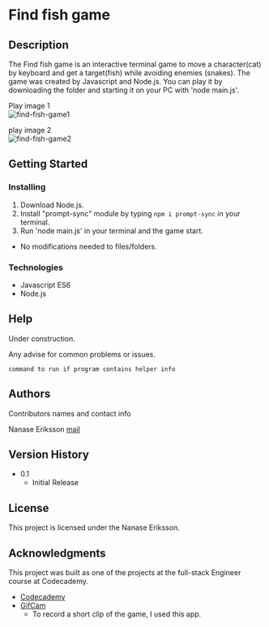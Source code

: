 # Find fish game

## Description

The Find fish game is an interactive terminal game to move a character(cat) by keyboard and get a target(fish) while avoiding enemies (snakes).
The game was created by Javascript and Node.js.
You can play it by downloading the folder and starting it on your PC with 'node main.js'. 

Play image 1  
![find-fish-game1](https://user-images.githubusercontent.com/64364271/129479290-1dbb13f4-d976-459d-ad1e-d24f105c9b32.gif)  

play image 2  
![find-fish-game2](https://user-images.githubusercontent.com/64364271/129552912-73b2b20f-1090-4533-8f15-43024709ae2e.gif)  

## Getting Started

### Installing

1. Download Node.js.
2. Install "prompt-sync" module by typing `npm i prompt-sync` in your terminal.
3. Run 'node main.js' in your terminal and the game start.

* No modifications needed to files/folders.

### Technologies
* Javascript ES6
* Node.js 

## Help
Under construction.

Any advise for common problems or issues.
```
command to run if program contains helper info
```

## Authors

Contributors names and contact info

Nanase Eriksson
[mail](nanase.forapp@gmail.com)

## Version History

<!-- * 0.2
    * Various bug fixes and optimizations
    * See [commit change]() or See [release history]() -->
* 0.1
    * Initial Release

## License

This project is licensed under the Nanase Eriksson.
<!-- License - see the LICENSE.md file for details -->

## Acknowledgments
This project was built as one of the projects at the full-stack Engineer course at Codecademy.

* [Codecademy](https://www.codecademy.com)
* [GifCam](https://gifcam.jp.uptodown.com/windows)
  * To record a short clip of the game, I used this app.
